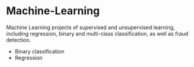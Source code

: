 # Machine-Learning
Machine Learning projects of supervised and unsupervised learning, including regression, binary and multi-class classification, as well as fraud detection.

* Binary classification
* Regression
